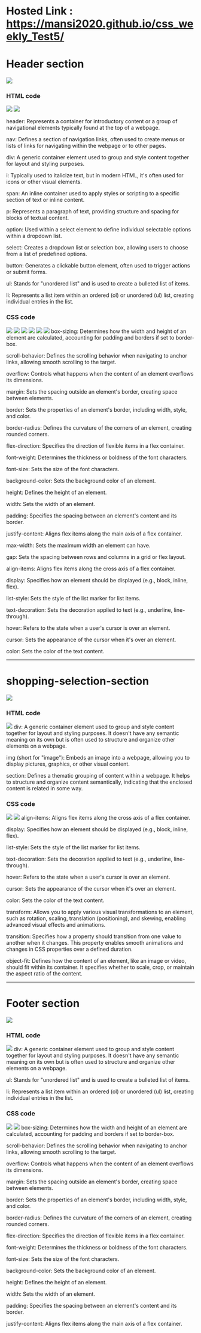 # Hosted Link : https://mansi2020.github.io/css_weekly_Test5/
<h1>Header section</h1>
<img src="https://github.com/mansi2020/css_weekly_Test5/assets/57188328/48ea5f91-693e-42b0-969d-fb877ec6c36d">
<h3>HTML code</h3>
<img src="https://github.com/mansi2020/css_weekly_Test5/assets/57188328/cda9a0df-1fa7-4a8b-b686-d29c6ec4bf6d">
<img src="https://github.com/mansi2020/css_weekly_Test5/assets/57188328/e6ec0459-8aa6-4f08-af6b-b46a4fac0cb6">  

header: Represents a container for introductory content or a group of navigational elements typically found at the top of a webpage.  

nav: Defines a section of navigation links, often used to create menus or lists of links for navigating within the webpage or to other pages.  

div: A generic container element used to group and style content together for layout and styling purposes.  

i: Typically used to italicize text, but in modern HTML, it's often used for icons or other visual elements.  

span: An inline container used to apply styles or scripting to a specific section of text or inline content.  

p: Represents a paragraph of text, providing structure and spacing for blocks of textual content.  

option: Used within a select element to define individual selectable options within a dropdown list.  

select: Creates a dropdown list or selection box, allowing users to choose from a list of predefined options.  

button: Generates a clickable button element, often used to trigger actions or submit forms.   

ul: Stands for "unordered list" and is used to create a bulleted list of items.  

li: Represents a list item within an ordered (ol) or unordered (ul) list, creating individual entries in the list.   


<h3>CSS code</h3>
<img src="https://github.com/mansi2020/css_weekly_Test5/assets/57188328/b55d68e2-1a6f-4a4c-bc5f-e3a236d89ec2">
<img src="https://github.com/mansi2020/css_weekly_Test5/assets/57188328/16778ccf-92dc-49a6-8171-37600449e7e3">
<img src="https://github.com/mansi2020/css_weekly_Test5/assets/57188328/1a79ddd9-a583-46aa-9706-dae74d095606">
<img src="https://github.com/mansi2020/css_weekly_Test5/assets/57188328/808ca319-3987-4aa7-ad73-ea2f5eca97ea">
<img src="https://github.com/mansi2020/css_weekly_Test5/assets/57188328/f7425cb0-fd40-4de1-95bd-8a31ecb820f0">
<img src="https://github.com/mansi2020/css_weekly_Test5/assets/57188328/15e54bd9-06d9-47a7-bd22-7423b5718dd7">
box-sizing: Determines how the width and height of an element are calculated, accounting for padding and borders if set to border-box.  

scroll-behavior: Defines the scrolling behavior when navigating to anchor links, allowing smooth scrolling to the target.  

overflow: Controls what happens when the content of an element overflows its dimensions.  

margin: Sets the spacing outside an element's border, creating space between elements.  

border: Sets the properties of an element's border, including width, style, and color.  

border-radius: Defines the curvature of the corners of an element, creating rounded corners.  

flex-direction: Specifies the direction of flexible items in a flex container.  

font-weight: Determines the thickness or boldness of the font characters.  

font-size: Sets the size of the font characters.  

background-color: Sets the background color of an element.  

height: Defines the height of an element.  

width: Sets the width of an element.  

padding: Specifies the spacing between an element's content and its border.  

justify-content: Aligns flex items along the main axis of a flex container.  

max-width: Sets the maximum width an element can have.  

gap: Sets the spacing between rows and columns in a grid or flex layout.  

align-items: Aligns flex items along the cross axis of a flex container.  

display: Specifies how an element should be displayed (e.g., block, inline, flex).  

list-style: Sets the style of the list marker for list items.  

text-decoration: Sets the decoration applied to text (e.g., underline, line-through).  

hover: Refers to the state when a user's cursor is over an element.  

cursor: Sets the appearance of the cursor when it's over an element.  

color: Sets the color of the text content.  

<hr>
<h1>shopping-selection-section</h1>
<img src="https://github.com/mansi2020/css_weekly_Test5/assets/57188328/8da1eb55-4d60-4cea-8ce7-558531de8007">
<h3>HTML code</h3>
<img src="https://github.com/mansi2020/css_weekly_Test5/assets/57188328/85a74769-337c-49e6-bf91-be0eac9f50b1">
div: A generic container element used to group and style content together for layout and styling purposes. It doesn't have any semantic meaning on its own but is often used to structure and organize other elements on a webpage.  

img (short for "image"): Embeds an image into a webpage, allowing you to display pictures, graphics, or other visual content.  

section: Defines a thematic grouping of content within a webpage. It helps to structure and organize content semantically, indicating that the enclosed content is related in some way.  
<h3>CSS code</h3>
<img src="https://github.com/mansi2020/css_weekly_Test5/assets/57188328/8c938399-e162-4c87-b951-cc1b5a0fa76a">
<img src="https://github.com/mansi2020/css_weekly_Test5/assets/57188328/2dc8345d-3a1a-4e18-8e63-4d3da3d497ae">
align-items: Aligns flex items along the cross axis of a flex container. 

display: Specifies how an element should be displayed (e.g., block, inline, flex).  

list-style: Sets the style of the list marker for list items.  

text-decoration: Sets the decoration applied to text (e.g., underline, line-through).  

hover: Refers to the state when a user's cursor is over an element.  

cursor: Sets the appearance of the cursor when it's over an element.  

color: Sets the color of the text content.  

transform: Allows you to apply various visual transformations to an element, such as rotation, scaling, translation (positioning), and skewing, enabling advanced visual effects and animations.  

transition: Specifies how a property should transition from one value to another when it changes. This property enables smooth animations and changes in CSS properties over a defined duration.  

object-fit: Defines how the content of an element, like an image or video, should fit within its container. It specifies whether to scale, crop, or maintain the aspect ratio of the content.

<hr>
<h1>Footer section</h1>
<img src="https://github.com/mansi2020/css_weekly_Test5/assets/57188328/23a43222-ab70-41b5-8d24-4e3a110bfe5a">
<h3>HTML code</h3>
<img src="https://github.com/mansi2020/css_weekly_Test5/assets/57188328/3281fb86-289f-4c22-8478-ab3e58b890f5">  
div: A generic container element used to group and style content together for layout and styling purposes. It doesn't have any semantic meaning on its own but is often used to structure and organize other elements on a webpage.   

ul: Stands for "unordered list" and is used to create a bulleted list of items.  

li: Represents a list item within an ordered (ol) or unordered (ul) list, creating individual entries in the list. 
<h3>CSS code</h3>
<img src="https://github.com/mansi2020/css_weekly_Test5/assets/57188328/058bdd02-91b2-4ffc-abf0-339048f779e4">
<img src="https://github.com/mansi2020/css_weekly_Test5/assets/57188328/ee9625b1-08f1-4a12-9606-e33fe399c3eb">  
box-sizing: Determines how the width and height of an element are calculated, accounting for padding and borders if set to border-box.  

scroll-behavior: Defines the scrolling behavior when navigating to anchor links, allowing smooth scrolling to the target.  

overflow: Controls what happens when the content of an element overflows its dimensions.  

margin: Sets the spacing outside an element's border, creating space between elements.  

border: Sets the properties of an element's border, including width, style, and color.  

border-radius: Defines the curvature of the corners of an element, creating rounded corners.  

flex-direction: Specifies the direction of flexible items in a flex container.  

font-weight: Determines the thickness or boldness of the font characters.  

font-size: Sets the size of the font characters.  

background-color: Sets the background color of an element.  

height: Defines the height of an element.  

width: Sets the width of an element.  

padding: Specifies the spacing between an element's content and its border.  

justify-content: Aligns flex items along the main axis of a flex container.  
